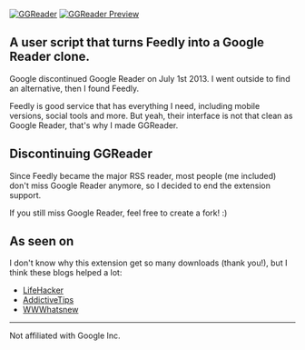 [![GGReader](https://raw.githubusercontent.com/ramon82/ggreader.crx/master/logo.png)](https://ramon.codes/projects/ggreader.crx)
[![GGReader Preview](https://raw.githubusercontent.com/ramon82/ggreader.crx/master/preview.png)](https://ramon.codes/projects/ggreader.crx)

## A user script that turns Feedly into a Google Reader clone.
Google discontinued Google Reader on July 1st 2013. I went outside to find an alternative, then I found Feedly.

Feedly is good service that has everything I need, including mobile versions, social tools and more. But yeah, their interface is not that clean as Google Reader, that's why I made GGReader.


## Discontinuing GGReader
Since Feedly became the major RSS reader, most people (me included) don't miss Google Reader anymore, so I decided to end the extension support. 

If you still miss Google Reader, feel free to create a fork! :)


## As seen on
I don't know why this extension get so many downloads (thank you!), but I think these blogs helped a lot:
- [LifeHacker](http://lifehacker.com/feedly-reader-makes-feedly-look-more-like-google-reader-478017325)
- [AddictiveTips](http://www.addictivetips.com/web/get-google-reader-look-feel-in-feedly-with-this-theme/)
- [WWWhatsnew](http://wwwhatsnew.com/2013/04/20/feedly-reader-viste-a-feedly-como-google-reader-con-esta-extension-para-chrome/)

___

Not affiliated with Google Inc.
